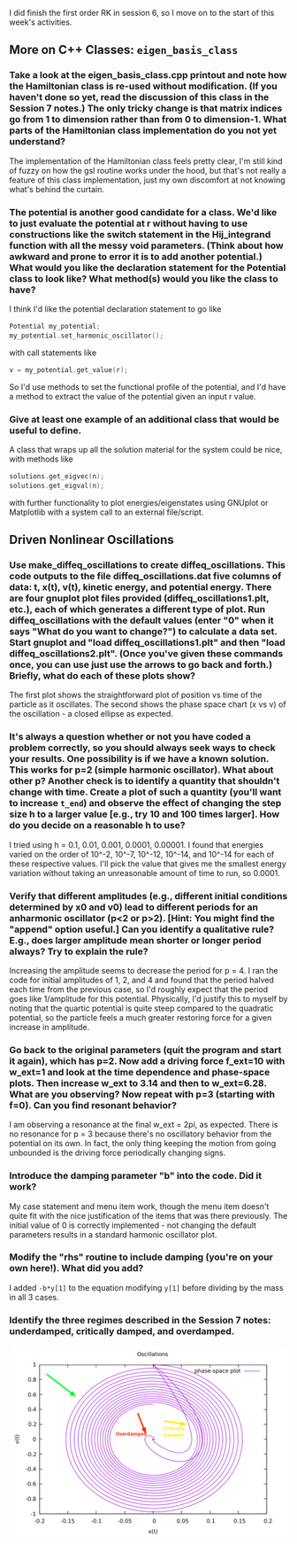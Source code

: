 I did finish the first order RK in session 6, so I move on to the start of this week's activities. 

## More on C++ Classes: `eigen_basis_class`

### Take a look at the eigen_basis_class.cpp printout and note how the Hamiltonian class is re-used without modification. (If you haven't done so yet, read the discussion of this class in the Session 7 notes.) The only tricky change is that matrix indices go from 1 to dimension rather than from 0 to dimension-1. What parts of the Hamiltonian class implementation do you not yet understand?

The implementation of the Hamiltonian class feels pretty clear, I'm still kind of fuzzy on how the gsl routine works under the hood, but that's not really a feature of this class implementation, just my own discomfort at not knowing what's behind the curtain. 

### The potential is another good candidate for a class. We'd like to just evaluate the potential at r without having to use constructions like the switch statement in the Hij_integrand function with all the messy void parameters. (Think about how awkward and prone to error it is to add another potential.) What would you like the declaration statement for the Potential class to look like? What method(s) would you like the class to have?

I think I'd like the potential declaration statement to go like 
```cpp
Potential my_potential;
my_potential.set_harmonic_oscillator();
```
with call statements like 
```cpp
v = my_potential.get_value(r);
```

So I'd use methods to set the functional profile of the potential, and I'd have a method to extract the value of the potential given an input r value. 

### Give at least one example of an additional class that would be useful to define.

A class that wraps up all the solution material for the system could be nice, with methods like 

```cpp
solutions.get_eigvec(n);
solutions.get_eigval(n);
```
with further functionality to plot energies/eigenstates using GNUplot or Matplotlib with a system call to an external file/script.

## Driven Nonlinear Oscillations

### Use make_diffeq_oscillations to create diffeq_oscillations. This code outputs to the file diffeq_oscillations.dat five columns of data: t, x(t), v(t), kinetic energy, and potential energy. There are four gnuplot plot files provided (diffeq_oscillations1.plt, etc.), each of which generates a different type of plot. Run diffeq_oscillations with the default values (enter "0" when it says "What do you want to change?") to calculate a data set. Start gnuplot and "load diffeq_oscillations1.plt" and then "load diffeq_oscillations2.plt". (Once you've given these commands once, you can use just use the arrows to go back and forth.) Briefly, what do each of these plots show?

The first plot shows the straightforward plot of position vs time of the particle as it oscillates. The second shows the phase space chart (x vs v) of the oscillation - a closed ellipse as expected. 

### It's always a question whether or not you have coded a problem correctly, so you should always seek ways to check your results. One possibility is if we have a known solution. This works for p=2 (simple harmonic oscillator). What about other p? Another check is to identify a quantity that shouldn't change with time. Create a plot of such a quantity (you'll want to increase `t_end`) and observe the effect of changing the step size h to a larger value [e.g., try 10 and 100 times larger]. How do you decide on a reasonable h to use?

I tried using h = 0.1, 0.01, 0.001, 0.0001, 0.00001. I found that energies varied on the order of 10^-2, 10^-7, 10^-12, 10^-14, and 10^-14 for each of these respective values. I'll pick the value that gives me the smallest energy variation without taking an unreasonable amount of time to run, so 0.0001. 

### Verify that different amplitudes (e.g., different initial conditions determined by x0 and v0) lead to different periods for an anharmonic oscillator (p<2 or p>2). [Hint: You might find the "append" option useful.] Can you identify a qualitative rule? E.g., does larger amplitude mean shorter or longer period always? Try to explain the rule?

Increasing the amplitude seems to decrease the period for p = 4. I ran the code for initial amplitudes of 1, 2, and 4 and found that the period halved each time from the previous case, so I'd roughly expect that the period goes like 1/amplitude for this potential. Physically, I'd justify this to myself by noting that the quartic potential is quite steep compared to the quadratic potential, so the particle feels a much greater restoring force for a given increase in amplitude. 

### Go back to the original parameters (quit the program and start it again), which has p=2. Now add a driving force f_ext=10 with w_ext=1 and look at the time dependence and phase-space plots. Then increase w_ext to 3.14 and then to w_ext=6.28. What are you observing? Now repeat with p=3 (starting with f=0). Can you find resonant behavior?

I am observing a resonance at the final w_ext = 2pi, as expected. There is no resonance for p = 3 because there's no oscillatory behavior from the potential on its own. In fact, the only thing keeping the motion from going unbounded is the driving force periodically changing signs. 

### Introduce the damping parameter "b" into the code. Did it work? 

My case statement and menu item work, though the menu item doesn't quite fit with the nice justification of the items that was there previously. The initial value of 0 is correctly implemented - not changing the default parameters results in a standard harmonic oscillator plot. 

### Modify the "rhs" routine to include damping (you're on your own here!). What did you add? 

I added `-b*y[1]` to the equation modifying `y[1]` before dividing by the mass in all 3 cases. 

### Identify the three regimes described in the Session 7 notes: underdamped, critically damped, and overdamped.

![oscillator plots](https://github.com/psharma117/PHY480-Computational-Physics/blob/main/session_07/oscillator-regimes.png)


